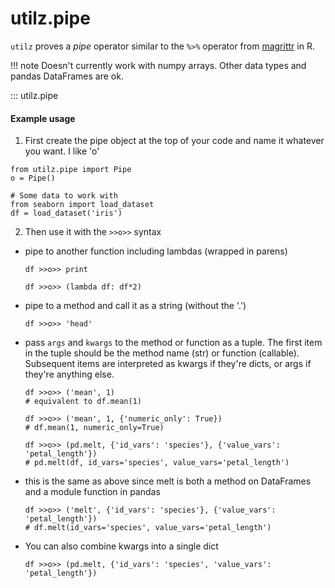 # utilz.pipe

`utilz` proves a *pipe* operator similar to the `%>%` operator from [magrittr](https://cran.r-project.org/web/packages/magrittr/vignettes/magrittr.html) in R.

!!! note
    Doesn't currently work with numpy arrays. Other data types and pandas DataFrames are ok.

::: utilz.pipe

#### Example usage

1) First create the pipe object at the top of your code and name it whatever you want. I like 'o'

```
from utilz.pipe import Pipe
o = Pipe()

# Some data to work with
from seaborn import load_dataset
df = load_dataset('iris')
```

2) Then use it with the `>>o>>` syntax  

  - pipe to another function including lambdas (wrapped in parens)  

        df >>o>> print

        df >>o>> (lambda df: df*2)  

  - pipe to a method and call it as a string (without the '.')    

        df >>o>> 'head'  
  
  - pass `args` and `kwargs` to the method or function as a tuple. The first item in the tuple should be the method name (str) or function (callable). Subsequent items are interpreted as kwargs if they're dicts, or args if they're anything else.  
  
        df >>o>> ('mean', 1) 
        # equivalent to df.mean(1)

        df >>o>> ('mean', 1, {'numeric_only': True}) 
        # df.mean(1, numeric_only=True)

        df >>o>> (pd.melt, {'id_vars': 'species'}, {'value_vars': 'petal_length'})
        # pd.melt(df, id_vars='species', value_vars='petal_length')

  - this is the same as above since melt is both a method on DataFrames and a module function in pandas
  
        df >>o>> ('melt', {'id_vars': 'species'}, {'value_vars': 'petal_length'})
        # df.melt(id_vars='species', value_vars='petal_length')

  - You can also combine kwargs into a single dict 
  
        df >>o>> (pd.melt, {'id_vars': 'species', 'value_vars': 'petal_length'})
